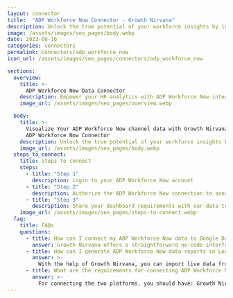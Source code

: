 ```yaml
---
layout: connector
title:  "ADP Workforce Now Connector - Growth Nirvana"
description: Unlock the true potential of your workforce insights by integrating ADP Workforce Now with Looker Studio's data-driven capabilities.
image: /assets/images/seo_pages/body.webp
date: 2023-08-16
categories: connectors
permalink: connectors/adp_workforce_now
icon_url: /assets/images/seo_pages/connectors/adp_workforce_now

sections:
  overview:
    title: >-
      ADP Workforce Now Data Connector
    description: Empower your HR analytics with ADP Workforce Now integration. Seamlessly connect your workforce data to Looker Studio, transforming HR insights into strategic decisions that drive employee engagement and operational excellence.
    image_url: /assets/images/seo_pages/overview.webp

  body:
    title: >-
      Visualize Your ADP Workforce Now channel data with Growth Nirvana's
      ADP Workforce Now Connector
    description: Unlock the true potential of your workforce insights by integrating ADP Workforce Now with Looker Studio's data-driven capabilities.
    image_url: /assets/images/seo_pages/body.webp
  steps_to_connect:
    title: Steps to connect
    steps:
      - title: "Step 1"
        description: Login to your ADP Workforce Now account
      - title: "Step 2"
        description: Authorize the ADP Workforce Now connection to send data to Growth Nirvana
      - title: "Step 3"
        description: Share your dashboard requirements with our data team. We will build the report for you.
    image_url: /assets/images/seo_pages/steps-to-connect.webp
  faq:
    title: FAQs
    questions:
      - title: How can I connect my ADP Workforce Now data to Google Data Studio/Looker Studio?
        answer: Growth Nirvana offers a straightforward no-code interface to connect to ADP Workforce Now data sources.
      - title: How can I generate ADP Workforce Now data reports in Looker Studio?
        answer: >-
          With the help of Growth Nirvana, you can import live data from ADP Workforce Now into Looker Studio. These data can be viewed in charts, tables, and dashboards to generate branded reports that can be shared instantly.
      - title: What are the requirements for connecting ADP Workforce Now and Looker Studio?
        answer: >-
          For connecting the two platforms, you should have: Growth Nirvana Account and ADP Workforce Now Ads Account
---
```

